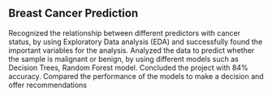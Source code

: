 ## Breast Cancer Prediction

Recognized the relationship between different predictors with cancer status, by using Exploratory Data analysis (EDA) and successfully found the important variables for the analysis. Analyzed the data to predict whether the sample is malignant or benign, by using different models such as Decision Trees, Random Forest model. Concluded the project with 84% accuracy. Compared the performance of the models to make a decision and offer recommendations
